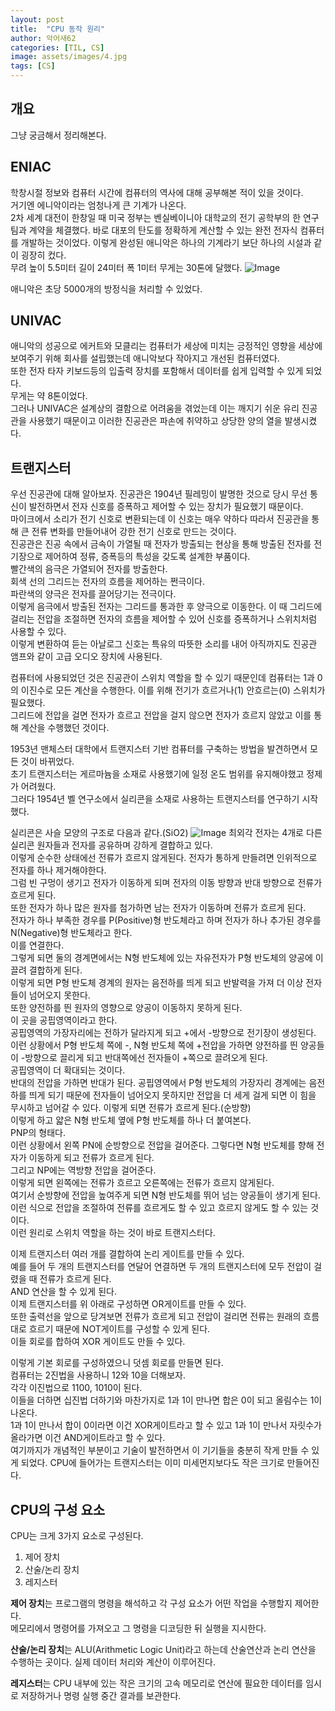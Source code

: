```yaml
---
layout: post
title:  "CPU 동작 원리"
author: 악어새62
categories: [TIL, CS]
image: assets/images/4.jpg
tags: [CS]
---
```

## 개요

그냥 궁금해서 정리해본다.

## ENIAC

학창시절 정보와 컴퓨터 시간에 컴퓨터의 역사에 대해 공부해본 적이 있을 것이다.  
거기엔 에니악이라는 엄청나게 큰 기계가 나온다.  
2차 세계 대전이 한창일 때 미국 정부는 벤실베이니아 대학교의 전기 공학부의 한 연구팀과 계약을 체결했다. 바로 대포의 탄도를 정확하게 계산할 수 있는 완전 전자식 컴퓨터를 개발하는 것이었다. 이렇게 완성된 애니악은 하나의 기계라기 보단 하나의 시설과 같이 굉장히 컸다.  
무려 높이 5.5미터 길이 24미터 폭 1미터 무게는 30톤에 달했다.
![Image](https://github.com/user-attachments/assets/c74c2484-c61e-422c-8d8f-fa8b8fbc5ff9)

애니악은 초당 5000개의 방정식을 처리할 수 있었다.

## UNIVAC

애니악의 성공으로 에커트와 모클리는 컴퓨터가 세상에 미치는 긍정적인 영향을 세상에 보여주기 위해 회사를 설립했는데 애니악보다 작아지고 개선된 컴퓨터였다.  
또한 전자 타자 키보드등의 입출력 장치를 포함해서 데이터를 쉽게 입력할 수 있게 되었다.  
무게는 약 8톤이었다.  
그러나 UNIVAC은 설계상의 결함으로 어려움을 겪었는데 이는 깨지기 쉬운 유리 진공관을 사용했기 때문이고 이러한 진공관은 파손에 취약하고 상당한 양의 열을 발생시켰다.  

## 트랜지스터

우선 진공관에 대해 알아보자. 진공관은 1904년 필레밍이 발명한 것으로 당시 무선 통신이 발전하면서 전자 신호를 증폭하고 제어할 수 있는 장치가 필요했기 때문이다.  
마이크에서 소리가 전기 신호로 변환되는데 이 신호는 매우 약하다 따라서 진공관을 통해 큰 전류 변화를 만들어내어 강한 전기 신호로 만드는 것이다.  
진공관은 진공 속에서 금속이 가열될 때 전자가 방출되는 현상을 통해 방출된 전자를 전기장으로 제어하여 정류, 증폭등의 특성을 갖도록 설계한 부품이다.  
빨간색의 음극은 가열되어 전자를 방출한다.  
회색 선의 그리드는 전자의 흐름을 제어하는 쩐극이다.  
파란색의 양극은 전자를 끌어당기는 전극이다.  
이렇게 음극에서 방출된 전자는 그리드를 통과한 후 양극으로 이동한다. 이 때 그리드에 걸리는 전압을 조절하면 전자의 흐름을 제어할 수 있어 신호를 증폭하거나 스위치처럼 사용할 수 있다.  
이렇게 변환하여 듣는 아날로그 신호는 특유의 따뜻한 소리를 내어 아직까지도 진공관 앰프와 같이 고급 오디오 장치에 사용된다.  

컴퓨터에 사용되었던 것은 진공관이 스위치 역할을 할 수 있기 때문인데 컴퓨터는 1과 0의 이진수로 모든 계산을 수행한다. 이를 위해 전기가 흐르거나(1) 안흐르는(0) 스위치가 필요했다.  
그리드에 전압을 걸면 전자가 흐르고 전압을 걸지 않으면 전자가 흐르지 않았고 이를 통해 계산을 수행했던 것이다.

1953년 맨체스터 대학에서 트랜지스터 기반 컴퓨터를 구축하는 방법을 발견하면서 모든 것이 바뀌었다.  
초기 트랜지스터는 게르마늄을 소재로 사용했기에 일정 온도 범위를 유지해야했고 정제가 어려웠다.  
그러다 1954년 벨 연구소에서 실리콘을 소재로 사용하는 트랜지스터를 연구하기 시작했다.  

실리콘은 사슬 모양의 구조로 다음과 같다.(SiO2)
![Image](https://github.com/user-attachments/assets/c4a3ba05-9857-40d0-915c-bf16353cf89e)
최외각 전자는 4개로 다른 실리콘 원자들과 전자를 공유하며 강하게 결합하고 있다.  
이렇게 순수한 상태에선 전류가 흐르지 않게된다. 
전자가 통하게 만들려면 인위적으로 전자를 하나 제거해야한다.  
그럼 빈 구멍이 생기고 전자가 이동하게 되며 전자의 이동 방향과 반대 방향으로 전류가 흐르게 된다.  
또한 전자가 하나 많은 원자를 첨가하면 남는 전자가 이동하며 전류가 흐르게 된다.  
전자가 하나 부족한 경우를 P(Positive)형 반도체라고 하며 전자가 하나 추가된 경우를 N(Negative)형 반도체라고 한다.  
이를 연결한다.  
그렇게 되면 둘의 경계면에서는 N형 반도체에 있는 자유전자가 P형 반도체의 양공에 이끌려 결합하게 된다.  
이렇게 되면 P형 반도체 경계의 원자는 음전하를 띄게 되고 반발력을 가져 더 이상 전자들이 넘어오지 못한다.  
또한 양전하를 띈 원자의 영향으로 양공이 이동하지 못하게 된다.  
이 곳을 공핍영역이라고 한다.  
공핍영역의 가장자리에는 전하가 달라지게 되고 +에서 -방향으로 전기장이 생성된다.  
이런 상황에서 P형 반도체 쪽에 -, N형 반도체 쪽에 +전압을 가하면 양전하를 띈 양공들이 -방향으로 끌리게 되고 반대쪽에선 전자들이 +쪽으로 끌려오게 된다.  
공핍영역이 더 확대되는 것이다.  
반대의 전압을 가하면 반대가 된다.
공핍영역에서 P형 반도체의 가장자리 경계에는 음전하를 띄게 되기 때문에 전자들이 넘어오지 못하지만 전압을 더 세게 걸게 되면 이 힘을 무시하고 넘어갈 수 있다. 이렇게 되면 전류가 흐르게 된다.(순방향)  
이렇게 하고 얇은 N형 반도체 옆에 P형 반도체를 하나 더 붙여본다.  
PNP의 형태다.  
이런 상황에서 왼쪽 PN에 순방향으로 전압을 걸어준다. 그렇다면 N형 반도체를 향해 전자가 이동하게 되고 전류가 흐르게 된다.  
그리고 NP에는 역방향 전압을 걸어준다.  
이렇게 되면 왼쪽에는 전류가 흐르고 오른쪽에는 전류가 흐르지 않게된다.  
여기서 순방향에 전압을 높여주게 되면 N형 반도체를 뛰어 넘는 양공들이 생기게 된다. 이런 식으로 전압을 조절하여 전류를 흐르게도 할 수 있고 흐르지 않게도 할 수 있는 것이다.  
이런 원리로 스위치 역할을 하는 것이 바로 트랜지스터다.  

이제 트랜지스터 여러 개를 결합하여 논리 게이트를 만들 수 있다.  
예를 들어 두 개의 트랜지스터를 연달어 연결하면 두 개의 트랜지스터에 모두 전압이 걸렸을 때 전류가 흐르게 된다.  
AND 연산을 할 수 있게 된다.  
이제 트랜지스터를 위 아래로 구성하면 OR게이트를 만들 수 있다.  
또한 출력선을 앞으로 당겨보면 전류가 흐르게 되고 전압이 걸리면 전류는 원래의 흐름대로 흐르기 때문에 NOT게이트를 구성할 수 있게 된다.  
이들 회로를 합하여 XOR 게이트도 만들 수 있다.  

이렇게 기본 회로를 구성하였으니 덧셈 회로를 만들면 된다.  
컴퓨터는 2진법을 사용하니 12와 10을 더해보자.  
각각 이진법으로 1100, 1010이 된다.  
이들을 더하면 십진법 더하기와 마찬가지로 1과 1이 만나면 합은 0이 되고 올림수는 1이 나온다.  
1과 1이 만나서 합이 0이라면 이건 XOR게이트라고 할 수 있고 1과 1이 만나서 자릿수가 올라가면 이건 AND게이트라고 할 수 있다.  
여기까지가 개념적인 부분이고 기술이 발전하면서 이 기기들을 충분히 작게 만들 수 있게 되었다. CPU에 들어가는 트랜지스터는 이미 미세먼지보다도 작은 크기로 만들어진다.  


## CPU의 구성 요소

CPU는 크게 3가지 요소로 구성된다.
1. 제어 장치
2. 산술/논리 장치
3. 레지스터

**제어 장치**는 프로그램의 명령을 해석하고 각 구성 요소가 어떤 작업을 수행할지 제어한다.  
메모리에서 명령어를 가져오고 그 명령을 디코딩한 뒤 실행을 지시한다.

**산술/논리 장치**는 ALU(Arithmetic Logic Unit)라고 하는데 산술연산과 논리 연산을 수행하는 곳이다. 실제 데이터 처리와 계산이 이루어진다.

**레지스터**는 CPU 내부에 있는 작은 크기의 고속 메모리로 연산에 필요한 데이터를 임시로 저장하거나 명령 실행 중간 결과를 보관한다.